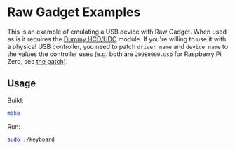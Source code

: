 Raw Gadget Examples
===================

This is an example of emulating a USB device with Raw Gadget.
When used as is it requires the [Dummy HCD/UDC](/dummy_hcd) module.
If you're willing to use it with a physical USB controller, you need to patch `driver_name` and `device_name` to the values the controller uses (e.g. both are `20980000.usb` for Raspberry Pi Zero, see [the patch](./rpi_zero.patch)).

## Usage

Build:

``` bash
make
```

Run:

``` bash
sudo ./keyboard
```
